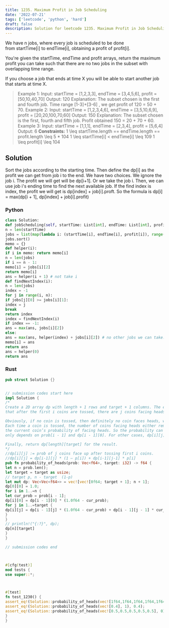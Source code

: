 ```yaml
---
title: 1235. Maximum Profit in Job Scheduling
date: '2022-07-21'
tags: ['leetcode', 'python', 'hard']
draft: false
description: Solution for leetcode 1235. Maximum Profit in Job Scheduling
---
```



We have n jobs, where every job is scheduled to be done from startTime[i] to endTime[i], obtaining a profit of profit[i].

You're given the startTime, endTime and profit arrays, return the maximum profit you can take such that there are no two jobs in the subset with overlapping time range.

If you choose a job that ends at time X you will be able to start another job that starts at time X.

> Example 1:
> Input: startTime = [1,2,3,3], endTime = [3,4,5,6], profit = [50,10,40,70]
> Output: 120
> Explanation: The subset chosen is the first and fourth job.
> Time range [1-3]+[3-6] , we get profit of 120 = 50 + 70.
> Example 2:
> Input: startTime = [1,2,3,4,6], endTime = [3,5,10,6,9], profit = [20,20,100,70,60]
> Output: 150
> Explanation: The subset chosen is the first, fourth and fifth job.
> Profit obtained 150 = 20 + 70 + 60.
> Example 3:
> Input: startTime = [1,1,1], endTime = [2,3,4], profit = [5,6,4]
> Output: 6
**Constraints:**
> 1 <TeX>\leq</TeX> startTime.length == endTime.length == profit.length <TeX>\leq</TeX> 5 * 104
> 1 <TeX>\leq</TeX> startTime[i] < endTime[i] <TeX>\leq</TeX> 109
> 1 <TeX>\leq</TeX> profit[i] <TeX>\leq</TeX> 104


## Solution
Sort the jobs according to the starting time. Then define the dp[i] as the profit we can get from job i to the end. We have two choices. We ignore the job i. The profit we will get will be dp[i+1]. Or we take the job i. Then, we can use job i's ending time to find the next available job. If the find index is index, the profit we will get is dp[index] + job[i].proft. So the formula is dp[i] = max(dp[i + 1], dp[index] + job[i].profit)



### Python
```python
class Solution:
def jobScheduling(self, startTime: List[int], endTime: List[int], profit: List[int]) -> int:
n = len(startTime)
jobs = list(map(lambda i: (startTime[i], endTime[i], profit[i]), range(n)))
jobs.sort()
memo = {}
def helper(i):
if i in memo: return memo[i]
n = len(jobs)
if i == n - 1:
memo[i] = jobs[i][2]
return memo[i]
ans = helper(i + 1) # not take i
def findNextIndex(i):
n = len(jobs)
index = -1
for j in range(i, n):
if jobs[j][0] >= jobs[i][1]:
index = j
break
return index
index = findNextIndex(i)
if index == -1:
ans = max(ans, jobs[i][2])
else:
ans = max(ans, helper(index) + jobs[i][2]) # no other jobs we can take.
memo[i] = ans
return ans
ans = helper(0)
return ans
```


### Rust
```rust
pub struct Solution {}


// submission codes start here
impl Solution {
/*
Create a 2D array dp with length + 1 rows and target + 1 columns. The element at dp[i][j] stands for the probability
that after the first i coins are tossed, there are j coins facing heads.

Obviously, if no coin is tossed, then definitely no coin faces heads, which has a probability 1, so dp[0][0] = 1.
Each time a coin is tossed, the number of coins facing heads either remains the same or increase by 1, depending on
the current coin’s probability of facing heads. So the probability can be calculated. For the case j equals 0, dp[i][0]
only depends on prob[i - 1] and dp[i - 1][0]. For other cases, dp[i][j] depends on prob[i - 1], dp[i - 1][j - 1] and dp[i - 1][j].

Finally, return dp[length][target] for the result.
*/
//dp[i][j] := prob of j coins face up after tossing first i coins.
//dp[i][j] = dp[i-1][j] * (1 – p[i]) + dp[i-1][j-1] * p[i]
pub fn probability_of_heads(prob: Vec<f64>, target: i32) -> f64 {
let n = prob.len();
let target = target as usize;
// target p, n - target  (1-p)
let mut dp: Vec<Vec<f64>> = vec![vec![0f64; target + 1]; n + 1];
dp[0][0] = 1.0;
for i in 1..=n {
let cur_prob = prob[i - 1];
dp[i][0] = dp[i - 1][0] * (1.0f64 - cur_prob);
for j in 1..=target {
dp[i][j] = dp[i - 1][j] * (1.0f64 - cur_prob) + dp[i - 1][j - 1] * cur_prob;
}
}
// println!("{:?}", dp);
dp[n][target]
}
}

// submission codes end



#[cfg(test)]
mod tests {
use super::*;



#[test]
fn test_1230() {
assert_eq!(Solution::probability_of_heads(vec![1f64,1f64,1f64,1f64,1f64,1f64,1f64,1f64,1f64,1f64], 9), 0.0);
assert_eq!(Solution::probability_of_heads(vec![0.4], 1), 0.4);
assert_eq!(Solution::probability_of_heads(vec![0.5,0.5,0.5,0.5,0.5], 0), 0.03125);
}
}

```
